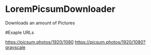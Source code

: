 # LoremPicsumDownloader
Downloads an amount of Pictures

#Exaple URLs

https://picsum.photos/1920/1080
https://picsum.photos/1920/1080?grayscale
